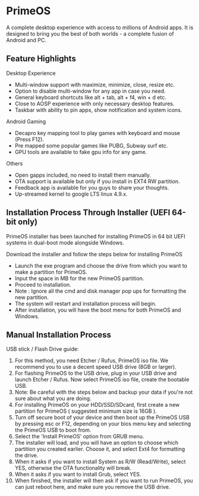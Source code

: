 # PrimeOS
A complete desktop experience with access to millions of Android apps. It is designed to bring you the best of both worlds - a complete fusion of Android and PC.

## Feature Highlights
Desktop Experience
* Multi-window support with maximize, minimize, close, resize etc.
* Option to disable multi-window for any app in case you need.
* General keyboard shortcuts like alt + tab, alt + f4, win + d etc.
* Close to AOSP experience with only necessary desktop features.
* Taskbar with ability to pin apps, show notification and system icons.
  
Android Gaming
* Decapro key mapping tool to play games with keyboard and mouse (Press F12).
* Pre mapped some popular games like PUBG, Subway surf etc.
* GPU tools are available to fake gpu info for any game.
  
Others
* Open gapps included, no need to install them manually.
* OTA support is available but only if you install in EXT4 RW partition.
* Feedback app is available for you guys to share your thoughts.
* Up-streamed kernel to google LTS linux 4.9.x.
  
## Installation Process Through Installer (UEFI 64-bit only)
PrimeOS installer has been launched for installing PrimeOS in 64 bit UEFI systems in dual-boot mode alongside Windows.

Download the installer and follow the steps below for installing PrimeOS
* Launch the exe program and choose the drive from which you want to make a partition for PrimeOS.
* Input the space in MB for the new PrimeOS partition.
* Proceed to installation.
* Note : Ignore all the cmd and disk manager pop ups for formatting the new partition.
* The system will restart and installation process will begin.
* After installation, you will have the boot menu for both PrimeOS and Windows.

## Manual Installation Process
USB stick / Flash Drive guide:
1. For this method, you need Etcher / Rufus, PrimeOS iso file. We recommend you to use a decent speed USB drive (8GB or larger).
2. For flashing PrimeOS to the USB drive, plug in your USB drive and launch Etcher / Rufus. Now select PrimeOS iso file, create the bootable USB.
3. Note: Be careful with the steps below and backup your data if you're not sure about what you are doing.
4. For installing PrimeOS on your HDD/SSD/SDcard, first create a new partition for PrimeOS ( suggested minimum size is 16GB ).
4. Turn off secure boot of your device and then boot up the PrimeOS USB by pressing esc or F12, depending on your bios menu key and selecting the PrimeOS USB to boot from.
6. Select the 'Install PrimeOS' option from GRUB menu.
7. The installer will load, and you will have an option to choose which partition you created earlier. Choose it, and select Ext4 for formatting the drive.
8. When it asks if you want to install System as R/W (Read/Write), select YES, otherwise the OTA functionality will break.
9. When it asks if you want to install Grub, select YES.
10. When finished, the installer will then ask if you want to run PrimeOS, you can just reboot here, and make sure you remove the USB drive.
